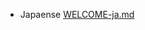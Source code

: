 - Japaense [WELCOME-ja.md](https://github.com/sotayamashita/dev.to-welcome/blob/master/WELCOME-ja.md)
